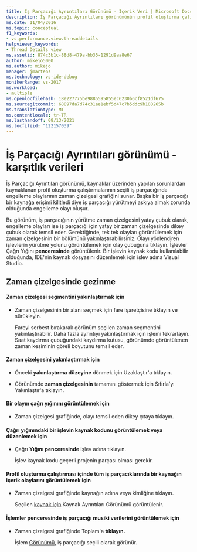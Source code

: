 ```yaml
---
title: İş Parçacığı Ayrıntıları Görünümü - İçerik Veri | Microsoft Docs
description: İş Parçacığı Ayrıntıları görünümünün profil oluşturma çalıştırması için seçilen iş parçacığında engelleme olaylarının zaman çizelgesi grafiğini nasıl görüntüley olduğunu öğrenin.
ms.date: 11/04/2016
ms.topic: conceptual
f1_keywords:
- vs.performance.view.threaddetails
helpviewer_keywords:
- Thread Details view
ms.assetid: 874c3b1c-88d8-479a-bb35-1291d9aa8e67
author: mikejo5000
ms.author: mikejo
manager: jmartens
ms.technology: vs-ide-debug
monikerRange: vs-2017
ms.workload:
- multiple
ms.openlocfilehash: 18e227775be9885595855ec6230b6cf8521df675
ms.sourcegitcommit: 68897da7d74c31ae1ebf5d47c7b5ddc9b108265b
ms.translationtype: MT
ms.contentlocale: tr-TR
ms.lasthandoff: 08/13/2021
ms.locfileid: "122157039"
---
```

# <a name="thread-details-view---contention-data"></a>İş Parçacığı Ayrıntıları görünümü - karşıtlık verileri
İş Parçacığı Ayrıntıları görünümü, kaynaklar üzerinden yapılan sorunlardan kaynaklanan profil oluşturma çalıştırmalarının seçili iş parçacığında engelleme olaylarının zaman çizelgesi grafiğini sunar. Başka bir iş parçacığı bir kaynağa erişimi kilitledi diye iş parçacığı yürütmeyi askıya almak zorunda olduğunda engelleme olayı oluşur.

 Bu görünüm, iş parçacığının yürütme zaman çizelgesini yatay çubuk olarak, engelleme olayları ise iş parçacığı için yatay bir zaman çizelgesinde dikey çubuk olarak temsil eder. Gerektiğinde, tek tek olayları görüntülemek için zaman çizelgesinin bir bölümünü yakınlaştırabilirsiniz. Olayı yönlendiren işlevlerin yürütme yolunu görüntülemek için olay çubuğuna tıklayın. İşlevler Çağrı Yığını **penceresinde** görüntülenir. Bir işlevin kaynak kodu kullanılabilir olduğunda, IDE'nin kaynak dosyasını düzenlemek için işlev adına Visual Studio.

## <a name="navigate-the-timeline"></a>Zaman çizelgesinde gezinme

#### <a name="to-zoom-in-on-a-timeline-segment"></a>Zaman çizelgesi segmentini yakınlaştırmak için

- Zaman çizelgesinin bir alanı seçmek için fare işaretçisine tıklayın ve sürükleyin.

     Fareyi serbest bırakarak görünüm seçilen zaman segmentini yakınlaştırabilir. Daha fazla ayrıntıyı yakınlaştırmak için işlemi tekrarlayın. Saat kaydırma çubuğundaki kaydırma kutusu, görünümde görüntülenen zaman kesiminin göreli boyutunu temsil eder.

#### <a name="to-zoom-out-on-a-timeline"></a>Zaman çizelgesini yakınlaştırmak için

- Önceki **yakınlaştırma düzeyine** dönmek için Uzaklaştır'a tıklayın.

- Görünümde **zaman çizelgesinin** tamamını göstermek için Sıfırla'yı Yakınlaştır'a tıklayın.

#### <a name="to-view-the-call-stack-of-an-event"></a>Bir olayın çağrı yığınını görüntülemek için

- Zaman çizelgesi grafiğinde, olayı temsil eden dikey çıtaya tıklayın.

#### <a name="to-view-or-edit-the-source-code-of-a-function-in-the-call-stack"></a>Çağrı yığınındaki bir işlevin kaynak kodunu görüntülemek veya düzenlemek için

- Çağrı **Yığını penceresinde** işlev adına tıklayın.

  İşlev kaynak kodu geçerli projenin parçası olması gerekir.

#### <a name="to-view-the-contention-events-of-a-resource-in-all-threads-in-the-profiling-run"></a>Profil oluşturma çalıştırması içinde tüm iş parçacıklarında bir kaynağın içerik olaylarını görüntülemek için

- Zaman çizelgesi grafiğinde kaynağın adına veya kimliğine tıklayın.

     Seçilen [kaynak için](../profiling/resource-details-view-contention-data.md) Kaynak Ayrıntıları Görünümü görüntülenir.

#### <a name="to-view-the-thread-contention-data-in-the-processes-window"></a>İşlemler penceresinde iş parçacığı musiki verilerini görüntülemek için

- Zaman çizelgesi grafiğinde Toplam'a **tıklayın.**

     İşlem [Görünümü,](../profiling/process-view-contention-data.md) iş parçacığı seçili olarak görünür.
